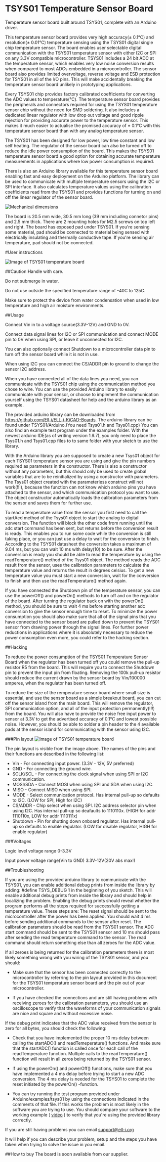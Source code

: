 # TSYS01 Temperature Sensor Board
Temperature sensor board built around TSYS01, complete with an Arduino driver.

This temperature sensor board provides very high accuracy(± 0.1°C) and resolution(± 0.01°C) temperature sensing using the TSYS01 digital single chip temperature sensor.
The board enables user selectable digital communication with the TSYS01 temperature sensor with either I2C or SPI on any 3.3V compatible microcontroller.
TSYS01 includes a 24 bit ADC at the temperature sensor, which enables very low noise conversion results when compared to most ADCs embedded in a microcontroller. 
The sensor board also provides limited overvoltage, reverse voltage and ESD protection for TSYS01 in all of the I/O pins.
This will make accidentally breaking the temperature sensor board unlikely in prototyping applications.

Every TSYS01 chip provides factory calibrated coefficients for converting the ADC values to temperature(°C).
The temperature sensor board provides the peripherals and connectors required for using the TSYS01 temperature sensor chip without the need for SMD soldering.
It also includes a dedicated linear regulator with low drop out voltage and good ripple rejection for providing accurate power to the temperature sensor.
This makes it much easier to actualise the promised accuracy of ± 0.1°C with this temperature sensor board than with any analog temperature sensor.

The TSYS01 has been designed for low power, low time constant and low self heating.
The regulator of the sensor board can also be turned off to reduce the idle power consumption of the board.
This makes the TSYS01 temperature sensor board a good option for obtaining accurate temperature measurements in applications where low power consumption is required. 

There is also an Arduino library available for this temperature sensor board enabling fast and easy deployment on the Arduino platform.
The library can be used to communicate with multiple temperature sensors using the I2C or SPI interface.
It also calculates temperature values using the calibration coefficients read from the TSYS01 and provides functions for turning on and off the linear regulator of the sensor board.

![Mechanical dimensions](./images/mechanical.jpg)

The board is 20.5 mm wide, 30.5 mm long (39 mm including connetor pins) and 2.5 mm thick. There are 2 mounting holes for M2.5 screws on top left and right. The board has exposed pad under TSYS01. If you're sensing some material, pad should be connected to material being sensed with electrically insulating and thermally conductive tape. If you're sensing air temperature, pad should not be connected. 

#User instructions

![Image of TSYS01 temperature board](./images/tsys01_top.jpg)

##Caution
Handle with care.

Do not submerge in water.

Do not use outside the specified temperature range of -40C to 125C.

Make sure to protect the device from water condensation when used in low temperature and high air moisture environments.

##Usage

Connect Vin in to a voltage source(3.3V-12V) and GND to 0V.

Connect data signal lines for I2C or SPI communication and connect MODE pin to 0V when using SPI, or leave it unconnected for I2C.

You can also optionally connect Shutdown to a microcontroller data pin to turn off the sensor board while it is not in use.

When using I2C you can connect the CS/ADDR pin to ground to change the sensor I2C address.

When you have connected all of the data lines you need, you can communicate with the TSYS01 chip using the communication method you chose to wire. You can use the provided Arduino library to easily communicate with your sensor, or choose to implement the communication yourself using the TSYS01 datasheet for help and the arduino library as an example.

The provided arduino library can be downloaded from https://github.com/Ell-i/ELL-i-KiCAD-Boards.
The arduino library can be found under TSYS01/Arduino.(You need Tsys01.h and Tsys01.cpp)
You can also find an example test program under the examples folder.
With the newest arduino IDE(as of writing version 1.6.7), you only need to place the Tsys01.h and Tsys01.cpp files to to same folder with your sketch to use the library.

With the Arduino library you are supposed to create a new Tsys01 object for each TSYS01 temperature sensor you are using and give the pin numbers required as parameters in the constructor.
There is also a constructor without any parameters, but this should only be used to create global variables that are to be reinitialized by using a constructor with parameters.
The Tsys01 object created with the parameterless construct will not work(!!!), because the function can not know which arduino pins you have attached to the sensor, and which communication protocol you want to use.
The object constructor automatically loads the calibration parameters from the sensor and saves them for further use.

To read a temperature value from the sensor you first need to call the startAcd method of the Tsys01 object to start the analog to digital conversion.
The function will block the other code from running until the adc start command has been sent, but returns before the conversion result is ready.
This enables you to run some code while the conversion is still taking place, or you can just use a delay to wait for the conversion to finish.
According to the TSYS01 datasheet the conversion takes a maximum of 9.04 ms, but you can wait 10 ms with delay(10) to be sure.
After the conversion is ready you should be able to read the temperature by using the readTemperature() method of the Tsys01 object.
The method reads the ADC result from the sensor, uses the calibration parameters to calculate the temperature value and returns the result in degrees celsius.
To get a new temperature value you must start a new conversion, wait for the conversion to finish and then use the readTemperature() method again.

If you have connected the Shutdown pin of the temperature sensor, you can use the powerOff() and powerOn() methods to turn off and on the regulator of the board.
After turning the regulator back on with the powerOn() method, you should be sure to wait 4 ms before starting another adc conversion to give the sensor enough time to reset.
To minimize the power consumption you should also make sure that all of the signal pins that you have connected to the sensor board are pulled down to prevent the TSYS01 sensor from drawing power through the signal lines.
For further power reductions in applications where it is absolutely necessary to reduce the power consumption even more, you could refer to the hacking section.


##Hacking

To reduce the power consumption of the TSYS01 Temperature Sensor Board when the regulator has been turned off you could remove the pull-up resistor R5 from the board. This will require you to connect the Shutdown pin to prevent the input pin from floating. Removing the 100k pull-up resistor should reduce the current drawn by the sensor board by Vin/100000 amperes, when the regulator has been turned off.

To reduce the size of the remperature sensor board where small size is essential, and use the sensor board as a simple breakout board, you can cut off the sensor island from the main board. This will remove the regulator, SPI communication option, and all of the input protection permanently(!!!) from the board. You will also have to provide the noise free input power to sensor at 3.3V to get the advertised accuracy of 0.1°C and lowest possible noise. However, you should be able to solder a pin header to the 4 available pads at the sensor island for communicating with the sensor using I2C.

###Pin layout
![Image of TSYS01 temperature board](./images/tsys01_bottom.jpg)

The pin layout is visible from the image above.
The names of the pins and their functions are described in the following list:

 - Vin - For connecting input power. (3.3V - 12V, 5V preferred)
 - GND - For connecting the ground wire.
 - SCLK/SCL - For connecting the clock signal when using SPI or I2C communication.
 - MOSI/SDA - Connect MOSI when using SPI and SDA when using I2C.
 - MISO - Connect MISO when using SPI.
 - MODE - Select communication protocol. Has internal pull-up so defaults to I2C. (LOW for SPI, High for I2C)
 - CS/ADDR - Chip select when using SPI. I2C address selector pin when using I2C. Has internal pull-up so deafaults to 1110110x. (HIGH for addr 1110110x, LOW for addr 1110111x)
 - Shutdown - Pin for shutting down onboard regulator. Has internal pull-up so defaults to enable regulator. (LOW for disable regolator, HIGH for enable regulator)


###Voltages

Logic level voltage range 0-3.3V

Input power voltage range(Vin to GND) 3.3V-12V(20V abs max!)

##Troubleshooting

If you are using the provided arduino library to communicate with the TSYS01, you can enable additional debug prints from inside the library by adding: #define TSYS_DEBUG 1 in the beginning of you sketch.
This will enable additional debug prints from inside the library and should help in localizing the problem.
Enabling the debug prints should reveal whether the program performs all the steps required for successfully getting a temperature value.
These steps are: The reset signal should be sent to the microcontroller after the power has been applied.
You should wait 4 ms before sending additional commands to the sensor after reset.
The calibration parameters should be read from the TSYS01 sensor.
The ADC start command should be sent to the TSYS01 sensor and 10 ms should pass after sending the read temperature command to the sensor.
The read command should return something else than all zeroes for the ADC value.

If all zeroes is being returned for the calibration parameters there is most likely something wrong with you wiring of the TSYS01 sensor, and you should: 

 - Make sure that the sensor has been connected correctly to the microcontroller by referring to the pin layout provided in this document for the TSYS01 temperature sensor board and the pin out of your microcontroller.

 - If you have checked the connections and are still having problems with receiving zeroes for the calibration parameters, you should use an oscilloscope to verify that the waveforms of your communication signals are nice and square and without excessive noise.


If the debug print indicates that the ADC value received from the sensor is zero for all bytes, you should check the following:

 - Check that you have implemented the proper 10 ms delay between calling the startADC() and readTemeperature() functions. And make sure that the startADC() function is called once for each call of the readTemperature function. Multiple calls to the readTemperature() function will result in all zeros being returned by the TSYS01 sensor.

 - If using the powerOn() and powerOff() functions, make sure that you have implemented a 4 ms delay before trying to start a new ADC conversion. The 4 ms delay is needed for the TSYS01 to complete the reset initiated by the powerOn() -function.

 - You can try running the test program provided under Arduino/examples/tsys01 by using the connections indicated in the comments of that file. If this works the problem is most likely in the software you are trying to use. You should compare your software to the working example ( [video](https://www.youtube.com/watch?v=D7fiz2vnEho) ) to verify that you're using the provided library correctly.

If you are still having problems you can email support@ell-i.org 

It will help if you can describe your problem, setup and the steps you have taken when trying to solve the issue in you email.

##How to buy
The board is soon available from our supplier.


